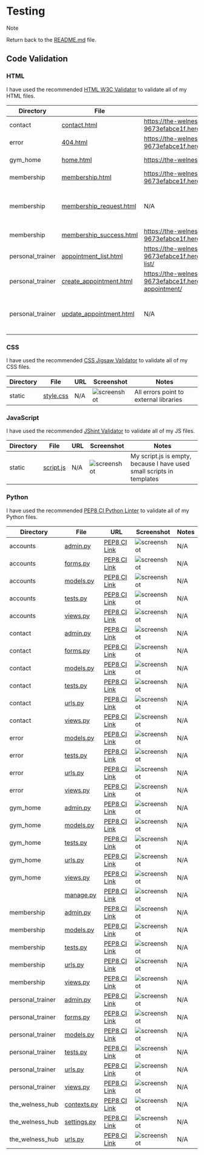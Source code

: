 # Testing

> [!NOTE]
> Return back to the [README.md](README.md) file.

## Code Validation

### HTML

I have used the recommended [HTML W3C Validator](https://validator.w3.org) to validate all of my HTML files.

| Directory | File | URL | Screenshot | Notes |
| --- | --- | --- | --- | --- |
| contact | [contact.html](https://github.com/dfedyachkina/gym-site/blob/main/contact/templates/contact/contact.html) | https://the-welness-hub-9673efabce1f.herokuapp.com/contact/ | ![screenshot](documentation/validation/html-contact-contact.png) | N/A |
| error | [404.html](https://github.com/dfedyachkina/gym-site/blob/main/error/templates/page404/404.html) | https://the-welness-hub-9673efabce1f.herokuapp.com/404/ | ![screenshot](documentation/validation/html-error-404.png) | Notes (if applicable) |
| gym_home | [home.html](https://github.com/dfedyachkina/gym-site/blob/main/gym_home/templates/gym_home/home.html) | https://the-welness-hub-9673efabce1f.herokuapp.com/ | ![screenshot](documentation/validation/html-gym_home-home.png) | N/A |
| membership | [membership.html](https://github.com/dfedyachkina/gym-site/blob/main/membership/templates/membership/membership.html) | https://the-welness-hub-9673efabce1f.herokuapp.com/membership/  | ![screenshot](documentation/validation/html-membership-membership.png) | N/A |
| membership | [membership_request.html](https://github.com/dfedyachkina/gym-site/blob/main/membership/templates/membership/membership_request.html) | N/A | ![screenshot](documentation/validation/html-membership-membership_request.png) | Link is not applicable because the link contains id |
| membership | [membership_success.html](https://github.com/dfedyachkina/gym-site/blob/main/membership/templates/membership/membership_success.html) | https://the-welness-hub-9673efabce1f.herokuapp.com/membership/success/| ![screenshot](documentation/validation/html-membership-membership_success.png) | N/A |
| personal_trainer | [appointment_list.html](https://github.com/dfedyachkina/gym-site/blob/main/personal_trainer/templates/personal_trainer/appointment_list.html) | https://the-welness-hub-9673efabce1f.herokuapp.com/appointments/appointment-list/ | ![screenshot](documentation/validation/html-personal_trainer-appointment_list.png) | N/A |
| personal_trainer | [create_appointment.html](https://github.com/dfedyachkina/gym-site/blob/main/personal_trainer/templates/personal_trainer/create_appointment.html) | https://the-welness-hub-9673efabce1f.herokuapp.com/appointments/create-appointment/ | ![screenshot](documentation/validation/html-personal_trainer-create_appointment.png) | N/A |
| personal_trainer | [update_appointment.html](https://github.com/dfedyachkina/gym-site/blob/main/personal_trainer/templates/personal_trainer/update_appointment.html) | N/A | ![screenshot](documentation/validation/html-personal_trainer-update_appointment.png) | Link is not applicable because the link contains id |


### CSS

I have used the recommended [CSS Jigsaw Validator](https://jigsaw.w3.org/css-validator) to validate all of my CSS files.

| Directory | File | URL | Screenshot | Notes |
| --- | --- | --- | --- | --- |
| static | [style.css](https://github.com/dfedyachkina/gym-site/blob/main/static/css/style.css) | N/A | ![screenshot](documentation/validation/css-static-style.png) | All errors point to external libraries |


### JavaScript

I have used the recommended [JShint Validator](https://jshint.com) to validate all of my JS files.

| Directory | File | URL | Screenshot | Notes |
| --- | --- | --- | --- | --- |
| static | [script.js](https://github.com/dfedyachkina/gym-site/blob/main/static/js/script.js) | N/A | ![screenshot](documentation/validation/js-static-script.png) | My script.js is empty, because I have used small scripts in templates  |


### Python

I have used the recommended [PEP8 CI Python Linter](https://pep8ci.herokuapp.com) to validate all of my Python files.

| Directory | File | URL | Screenshot | Notes |
| --- | --- | --- | --- | --- |
| accounts | [admin.py](https://github.com/dfedyachkina/gym-site/blob/main/accounts/admin.py) | [PEP8 CI Link](https://pep8ci.herokuapp.com/https://raw.githubusercontent.com/dfedyachkina/gym-site/main/accounts/admin.py) | ![screenshot](documentation/validation/py-accounts-admin.png) | N/A |
| accounts | [forms.py](https://github.com/dfedyachkina/gym-site/blob/main/accounts/forms.py) | [PEP8 CI Link](https://pep8ci.herokuapp.com/https://raw.githubusercontent.com/dfedyachkina/gym-site/main/accounts/forms.py) | ![screenshot](documentation/validation/py-accounts-forms.png) | N/A |
| accounts | [models.py](https://github.com/dfedyachkina/gym-site/blob/main/accounts/models.py) | [PEP8 CI Link](https://pep8ci.herokuapp.com/https://raw.githubusercontent.com/dfedyachkina/gym-site/main/accounts/models.py) | ![screenshot](documentation/validation/py-accounts-models.png) | N/A |
| accounts | [tests.py](https://github.com/dfedyachkina/gym-site/blob/main/accounts/tests.py) | [PEP8 CI Link](https://pep8ci.herokuapp.com/https://raw.githubusercontent.com/dfedyachkina/gym-site/main/accounts/tests.py) | ![screenshot](documentation/validation/py-accounts-tests.png) | N/A |
| accounts | [views.py](https://github.com/dfedyachkina/gym-site/blob/main/accounts/views.py) | [PEP8 CI Link](https://pep8ci.herokuapp.com/https://raw.githubusercontent.com/dfedyachkina/gym-site/main/accounts/views.py) | ![screenshot](documentation/validation/py-accounts-views.png) | N/A |
| contact | [admin.py](https://github.com/dfedyachkina/gym-site/blob/main/contact/admin.py) | [PEP8 CI Link](https://pep8ci.herokuapp.com/https://raw.githubusercontent.com/dfedyachkina/gym-site/main/contact/admin.py) | ![screenshot](documentation/validation/py-contact-admin.png) | N/A |
| contact | [forms.py](https://github.com/dfedyachkina/gym-site/blob/main/contact/forms.py) | [PEP8 CI Link](https://pep8ci.herokuapp.com/https://raw.githubusercontent.com/dfedyachkina/gym-site/main/contact/forms.py) | ![screenshot](documentation/validation/py-contact-forms.png) | N/A |
| contact | [models.py](https://github.com/dfedyachkina/gym-site/blob/main/contact/models.py) | [PEP8 CI Link](https://pep8ci.herokuapp.com/https://raw.githubusercontent.com/dfedyachkina/gym-site/main/contact/models.py) | ![screenshot](documentation/validation/py-contact-models.png) | N/A |
| contact | [tests.py](https://github.com/dfedyachkina/gym-site/blob/main/contact/tests.py) | [PEP8 CI Link](https://pep8ci.herokuapp.com/https://raw.githubusercontent.com/dfedyachkina/gym-site/main/contact/tests.py) | ![screenshot](documentation/validation/py-contact-tests.png) | N/A |
| contact | [urls.py](https://github.com/dfedyachkina/gym-site/blob/main/contact/urls.py) | [PEP8 CI Link](https://pep8ci.herokuapp.com/https://raw.githubusercontent.com/dfedyachkina/gym-site/main/contact/urls.py) | ![screenshot](documentation/validation/py-contact-urls.png) | N/A |
| contact | [views.py](https://github.com/dfedyachkina/gym-site/blob/main/contact/views.py) | [PEP8 CI Link](https://pep8ci.herokuapp.com/https://raw.githubusercontent.com/dfedyachkina/gym-site/main/contact/views.py) | ![screenshot](documentation/validation/py-contact-views.png) | N/A |
| error | [models.py](https://github.com/dfedyachkina/gym-site/blob/main/error/models.py) | [PEP8 CI Link](https://pep8ci.herokuapp.com/https://raw.githubusercontent.com/dfedyachkina/gym-site/main/error/models.py) | ![screenshot](documentation/validation/py-error-models.png) | N/A |
| error | [tests.py](https://github.com/dfedyachkina/gym-site/blob/main/error/tests.py) | [PEP8 CI Link](https://pep8ci.herokuapp.com/https://raw.githubusercontent.com/dfedyachkina/gym-site/main/error/tests.py) | ![screenshot](documentation/validation/py-error-tests.png) | N/A |
| error | [urls.py](https://github.com/dfedyachkina/gym-site/blob/main/error/urls.py) | [PEP8 CI Link](https://pep8ci.herokuapp.com/https://raw.githubusercontent.com/dfedyachkina/gym-site/main/error/urls.py) | ![screenshot](documentation/validation/py-error-urls.png) | N/A |
| error | [views.py](https://github.com/dfedyachkina/gym-site/blob/main/error/views.py) | [PEP8 CI Link](https://pep8ci.herokuapp.com/https://raw.githubusercontent.com/dfedyachkina/gym-site/main/error/views.py) | ![screenshot](documentation/validation/py-error-views.png) | N/A |
| gym_home | [admin.py](https://github.com/dfedyachkina/gym-site/blob/main/gym_home/admin.py) | [PEP8 CI Link](https://pep8ci.herokuapp.com/https://raw.githubusercontent.com/dfedyachkina/gym-site/main/gym_home/admin.py) | ![screenshot](documentation/validation/py-gym_home-admin.png) | N/A |
| gym_home | [models.py](https://github.com/dfedyachkina/gym-site/blob/main/gym_home/models.py) | [PEP8 CI Link](https://pep8ci.herokuapp.com/https://raw.githubusercontent.com/dfedyachkina/gym-site/main/gym_home/models.py) | ![screenshot](documentation/validation/py-gym_home-models.png) | N/A |
| gym_home | [tests.py](https://github.com/dfedyachkina/gym-site/blob/main/gym_home/tests.py) | [PEP8 CI Link](https://pep8ci.herokuapp.com/https://raw.githubusercontent.com/dfedyachkina/gym-site/main/gym_home/tests.py) | ![screenshot](documentation/validation/py-gym_home-tests.png) | N/A |
| gym_home | [urls.py](https://github.com/dfedyachkina/gym-site/blob/main/gym_home/urls.py) | [PEP8 CI Link](https://pep8ci.herokuapp.com/https://raw.githubusercontent.com/dfedyachkina/gym-site/main/gym_home/urls.py) | ![screenshot](documentation/validation/py-gym_home-urls.png) | N/A |
| gym_home | [views.py](https://github.com/dfedyachkina/gym-site/blob/main/gym_home/views.py) | [PEP8 CI Link](https://pep8ci.herokuapp.com/https://raw.githubusercontent.com/dfedyachkina/gym-site/main/gym_home/views.py) | ![screenshot](documentation/validation/py-gym_home-views.png) | N/A |
|  | [manage.py](https://github.com/dfedyachkina/gym-site/blob/main/manage.py) | [PEP8 CI Link](https://pep8ci.herokuapp.com/https://raw.githubusercontent.com/dfedyachkina/gym-site/main/manage.py) | ![screenshot](documentation/validation/py--manage.png) | N/A |
| membership | [admin.py](https://github.com/dfedyachkina/gym-site/blob/main/membership/admin.py) | [PEP8 CI Link](https://pep8ci.herokuapp.com/https://raw.githubusercontent.com/dfedyachkina/gym-site/main/membership/admin.py) | ![screenshot](documentation/validation/py-membership-admin.png) | N/A |
| membership | [models.py](https://github.com/dfedyachkina/gym-site/blob/main/membership/models.py) | [PEP8 CI Link](https://pep8ci.herokuapp.com/https://raw.githubusercontent.com/dfedyachkina/gym-site/main/membership/models.py) | ![screenshot](documentation/validation/py-membership-models.png) | N/A |
| membership | [tests.py](https://github.com/dfedyachkina/gym-site/blob/main/membership/tests.py) | [PEP8 CI Link](https://pep8ci.herokuapp.com/https://raw.githubusercontent.com/dfedyachkina/gym-site/main/membership/tests.py) | ![screenshot](documentation/validation/py-membership-tests.png) | N/A |
| membership | [urls.py](https://github.com/dfedyachkina/gym-site/blob/main/membership/urls.py) | [PEP8 CI Link](https://pep8ci.herokuapp.com/https://raw.githubusercontent.com/dfedyachkina/gym-site/main/membership/urls.py) | ![screenshot](documentation/validation/py-membership-urls.png) | N/A |
| membership | [views.py](https://github.com/dfedyachkina/gym-site/blob/main/membership/views.py) | [PEP8 CI Link](https://pep8ci.herokuapp.com/https://raw.githubusercontent.com/dfedyachkina/gym-site/main/membership/views.py) | ![screenshot](documentation/validation/py-membership-views.png) | N/A |
| personal_trainer | [admin.py](https://github.com/dfedyachkina/gym-site/blob/main/personal_trainer/admin.py) | [PEP8 CI Link](https://pep8ci.herokuapp.com/https://raw.githubusercontent.com/dfedyachkina/gym-site/main/personal_trainer/admin.py) | ![screenshot](documentation/validation/py-personal_trainer-admin.png) | N/A |
| personal_trainer | [forms.py](https://github.com/dfedyachkina/gym-site/blob/main/personal_trainer/forms.py) | [PEP8 CI Link](https://pep8ci.herokuapp.com/https://raw.githubusercontent.com/dfedyachkina/gym-site/main/personal_trainer/forms.py) | ![screenshot](documentation/validation/py-personal_trainer-forms.png) | N/A |
| personal_trainer | [models.py](https://github.com/dfedyachkina/gym-site/blob/main/personal_trainer/models.py) | [PEP8 CI Link](https://pep8ci.herokuapp.com/https://raw.githubusercontent.com/dfedyachkina/gym-site/main/personal_trainer/models.py) | ![screenshot](documentation/validation/py-personal_trainer-models.png) | N/A |
| personal_trainer | [tests.py](https://github.com/dfedyachkina/gym-site/blob/main/personal_trainer/tests.py) | [PEP8 CI Link](https://pep8ci.herokuapp.com/https://raw.githubusercontent.com/dfedyachkina/gym-site/main/personal_trainer/tests.py) | ![screenshot](documentation/validation/py-personal_trainer-tests.png) | N/A |
| personal_trainer | [urls.py](https://github.com/dfedyachkina/gym-site/blob/main/personal_trainer/urls.py) | [PEP8 CI Link](https://pep8ci.herokuapp.com/https://raw.githubusercontent.com/dfedyachkina/gym-site/main/personal_trainer/urls.py) | ![screenshot](documentation/validation/py-personal_trainer-urls.png) | N/A |
| personal_trainer | [views.py](https://github.com/dfedyachkina/gym-site/blob/main/personal_trainer/views.py) | [PEP8 CI Link](https://pep8ci.herokuapp.com/https://raw.githubusercontent.com/dfedyachkina/gym-site/main/personal_trainer/views.py) | ![screenshot](documentation/validation/py-personal_trainer-views.png) | N/A |
| the_welness_hub | [contexts.py](https://github.com/dfedyachkina/gym-site/blob/main/the_welness_hub/contexts.py) | [PEP8 CI Link](https://pep8ci.herokuapp.com/https://raw.githubusercontent.com/dfedyachkina/gym-site/main/the_welness_hub/contexts.py) | ![screenshot](documentation/validation/py-the_welness_hub-contexts.png) | N/A |
| the_welness_hub | [settings.py](https://github.com/dfedyachkina/gym-site/blob/main/the_welness_hub/settings.py) | [PEP8 CI Link](https://pep8ci.herokuapp.com/https://raw.githubusercontent.com/dfedyachkina/gym-site/main/the_welness_hub/settings.py) | ![screenshot](documentation/validation/py-the_welness_hub-settings.png) | N/A |
| the_welness_hub | [urls.py](https://github.com/dfedyachkina/gym-site/blob/main/the_welness_hub/urls.py) | [PEP8 CI Link](https://pep8ci.herokuapp.com/https://raw.githubusercontent.com/dfedyachkina/gym-site/main/the_welness_hub/urls.py) | ![screenshot](documentation/validation/py-the_welness_hub-urls.png) | N/A |


